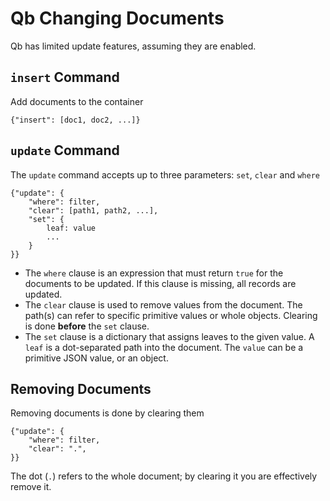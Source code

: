 Qb Changing Documents  
=====================

Qb has limited update features, assuming they are enabled.


`insert` Command
----------------

Add documents to the container

	{"insert": [doc1, doc2, ...]}


`update` Command
----------------

The `update` command accepts up to three parameters: `set`, `clear` and `where`

	{"update": {
		"where": filter,
		"clear": [path1, path2, ...],
		"set": {
			leaf: value
			...
		}
	}}

* The `where` clause is an expression that must return `true` for the documents to be updated.  If this clause is missing, all records are updated.
* The `clear` clause is used to remove values from the document.  The path(s) can refer to specific primitive values or whole objects.  Clearing is done **before** the `set` clause.
* The `set` clause is a dictionary that assigns leaves to the given value.  A `leaf` is a dot-separated path into the document.  The `value` can be a primitive JSON value, or an object.


Removing Documents
------------------

Removing documents is done by clearing them

	{"update": {
		"where": filter,
		"clear": ".",
	}}

The dot (`.`) refers to the whole document; by clearing it you are effectively remove it.

